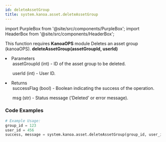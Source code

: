 ```yaml
---
id: deleteAssetGroup
title: system.kanoa.asset.deleteAssetGroup
---
```


import PurpleBox from '@site/src/components/PurpleBox';
import HeaderBox from '@site/src/components/HeaderBox';

<PurpleBox>This function requires <b>KanoaOPS</b> module</PurpleBox>
<HeaderBox header="Description">Deletes an asset group (kanoaOPS).</HeaderBox>
<HeaderBox header="Syntax">
    <b>deleteAssetGroup(assetGroupId, userId)</b>
    <li> Parameters <br />
        <ul>assetGroupId (int) - ID of the asset group to be deleted.</ul>
        <ul>userId (int) - User ID.</ul>
    </li>
    <li> Returns <br />
        <ul>successFlag (bool) - Boolean indicating the success of the operation.</ul>
        <ul>msg (str) - Status message ('Deleted' or error message).</ul>
    </li>
</HeaderBox>

### Code Examples

```python
# Example Usage:
group_id = 123
user_id = 456
success, message = system.kanoa.asset.deleteAssetGroup(group_id, user_id)
